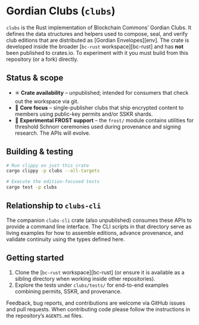 # Gordian Clubs (`clubs`)

`clubs` is the Rust implementation of Blockchain Commons’ Gordian Clubs. It defines the data structures and helpers used to compose, seal, and verify club editions that are distributed as [Gordian Envelopes][env]. The crate is developed inside the broader [`bc-rust` workspace][bc-rust] and has **not** been published to crates.io. To experiment with it you must build from this repository (or a fork) directly.

## Status & scope

- ✳️ **Crate availability** – unpublished; intended for consumers that check out the workspace via git.
- 🧱 **Core focus** – single-publisher clubs that ship encrypted content to members using public-key permits and/or SSKR shards.
- 🧪 **Experimental FROST support** – the `frost/` module contains utilities for threshold Schnorr ceremonies used during provenance and signing research. The APIs will evolve.

## Building & testing

```bash
# Run clippy on just this crate
cargo clippy -p clubs --all-targets

# Execute the edition-focused tests
cargo test -p clubs
```

## Relationship to `clubs-cli`

The companion `clubs-cli` crate (also unpublished) consumes these APIs to provide a command line interface. The CLI scripts in that directory serve as living examples for how to assemble editions, advance provenance, and validate continuity using the types defined here.

## Getting started

1. Clone the [`bc-rust` workspace][bc-rust] (or ensure it is available as a sibling directory when working inside other repositories).
2. Explore the tests under `clubs/tests/` for end-to-end examples combining permits, SSKR, and provenance.

Feedback, bug reports, and contributions are welcome via GitHub issues and pull requests. When contributing code please follow the instructions in the repository’s `AGENTS.md` files.
